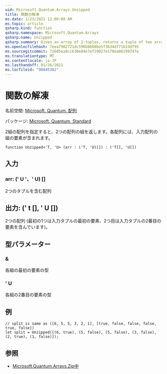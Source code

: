 ```yaml
---
uid: Microsoft.Quantum.Arrays.Unzipped
title: 関数の解凍
ms.date: 1/23/2021 12:00:00 AM
ms.topic: article
qsharp.kind: function
qsharp.namespace: Microsoft.Quantum.Arrays
qsharp.name: Unzipped
qsharp.summary: Given an array of 2-tuples, returns a tuple of two arrays, each containing the elements of the tuples of the input array.
ms.openlocfilehash: 7eea7982721dc596b8660be5f3634df71b1ddf95
ms.sourcegitcommit: 71605ea9cc630e84e7ef29027e1f0ea06299747e
ms.translationtype: MT
ms.contentlocale: ja-JP
ms.lasthandoff: 01/26/2021
ms.locfileid: "98845382"
---
```

# <a name="unzipped-function"></a>関数の解凍

名前空間: [Microsoft. Quantum. 配列](xref:Microsoft.Quantum.Arrays)

パッケージ: [Microsoft. Quantum. Standard](https://nuget.org/packages/Microsoft.Quantum.Standard)


2組の配列を指定すると、2つの配列の組を返します。各配列には、入力配列の組の要素が含まれます。

```qsharp
function Unzipped<'T, 'U> (arr : ('T, 'U)[]) : ('T[], 'U[])
```


## <a name="input"></a>入力

### <a name="arr--tu"></a>arr: (' U '、' U) []

2つのタプルを含む配列



## <a name="output--tu"></a>出力: (' t [], ' U [])

2つの配列 (最初の1つは入力タプルの最初の要素、2つ目は入力タプルの2番目の要素を含んでいます)。

## <a name="type-parameters"></a>型パラメーター

### <a name="t"></a>&

各組の最初の要素の型
### <a name="u"></a>' U

各組の2番目の要素の型

## <a name="example"></a>例

```qsharp
// split is same as ([6, 5, 5, 3, 2, 1], [true, false, false, false, true, false])
let split = Unzipped([(6, true), (5, false), (5, false), (3, false), (2, true), (1, false)]);
```

## <a name="see-also"></a>参照

- [Microsoft.Quantum.Arrays.Zip中](xref:Microsoft.Quantum.Arrays.Zipped)